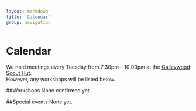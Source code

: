 ```yaml
---
layout: markdown
title: 'Calendar'
group: navigation
---
```


# Calendar #

We hold meetings every Tuesday from 7:30pm – 10:00pm at the [Galleywood Scout Hut](https://maps.google.com/maps?hl=en&ll=51.702403,0.478308&spn=0.001805,0.005252&t=h&z=18).  
However, any workshops will be listed below.

##Workshops
None confirmed yet.

##Special events
None yet.